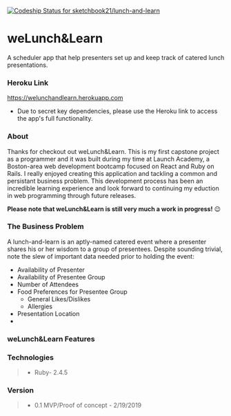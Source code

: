 [![Codeship Status for sketchbook21/lunch-and-learn](https://app.codeship.com/projects/e11e4210-0951-0137-fc98-06b77dea8d40/status?branch=master)](https://app.codeship.com/projects/326128)

# weLunch&Learn
A scheduler app that help presenters set up and keep track of catered lunch presentations.

### Heroku Link
https://welunchandlearn.herokuapp.com
- Due to secret key dependencies, please use the Heroku link to access the app's full functionality.


### About
Thanks for checkout out weLunch&Learn. This is my first capstone project as a programmer and it was built during my time at Launch Academy, a Boston-area web development bootcamp focused on React and Ruby on Rails. I really enjoyed creating this application and tackling a common and persistant business problem. This development process has been an incredible learning experience and look forward to continuing my eduction in web programming through future releases. 

**Please note that weLunch&Learn is still very much a work in progress!** :wink:

### The Business Problem
A lunch-and-learn is an aptly-named catered event where a presenter shares his or her wisdom to a group of presentees. Despite sounding trivial, note the slew of important data needed prior to holding the event:
* Availability of Presenter
* Availability of Presentee Group
* Number of Attendees
* Food Preferences for Presentee Group
  - General Likes/Dislikes
  - Allergies
* Presentation Location
* 

### weLunch&Learn Features


### Technologies

> - Ruby- 2.4.5


### Version
> - 0.1 MVP/Proof of concept - 2/19/2019
